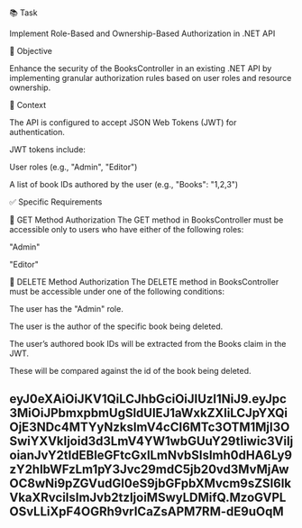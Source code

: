 ﻿📚 Task

Implement Role-Based and Ownership-Based Authorization in .NET API

🎯 Objective

Enhance the security of the BooksController in an existing .NET API by implementing granular authorization rules based on user roles and resource ownership.

🧩 Context

The API is configured to accept JSON Web Tokens (JWT) for authentication.

JWT tokens include:

User roles (e.g., "Admin", "Editor")

A list of book IDs authored by the user (e.g., "Books": "1,2,3")

✅ Specific Requirements

🔐 GET Method Authorization
The GET method in BooksController must be accessible only to users who have either of the following roles:

"Admin"

"Editor"

🔐 DELETE Method Authorization
The DELETE method in BooksController must be accessible under one of the following conditions:

The user has the "Admin" role.

The user is the author of the specific book being deleted.

The user’s authored book IDs will be extracted from the Books claim in the JWT.

These will be compared against the id of the book being deleted.

## eyJ0eXAiOiJKV1QiLCJhbGciOiJIUzI1NiJ9.eyJpc3MiOiJPbmxpbmUgSldUIEJ1aWxkZXIiLCJpYXQiOjE3NDc4MTYyNzksImV4cCI6MTc3OTM1MjI3OSwiYXVkIjoid3d3LmV4YW1wbGUuY29tIiwic3ViIjoianJvY2tldEBleGFtcGxlLmNvbSIsImh0dHA6Ly9zY2hlbWFzLm1pY3Jvc29mdC5jb20vd3MvMjAwOC8wNi9pZGVudGl0eS9jbGFpbXMvcm9sZSI6IkVkaXRvciIsImJvb2tzIjoiMSwyLDMifQ.MzoGVPLOSvLLiXpF4OGRh9vrICaZsAPM7RM-dE9uOqM